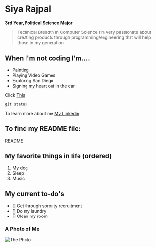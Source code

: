 # Siya Rajpal
**3rd Year, Political Science Major**
> Technical Breadth in Computer Science
> I'm very passionate about creating products through programming/engineering that will help those in my generation
## When I'm not coding I'm.... ##
- Painting
- Playing Video Games
- Exploring San Diego
- Signing my heart out in the car

Click [This](#to-find-my-readme-file)


```git status```

To learn more about me [My Linkedin](https://www.linkedin.com/in/siya-rajpal)

## To find my README file: ##
[README](README.md)

## My favorite things in life (ordered) ##
1. My dog
2. Sleep
3. Music

## My current to-do's ##
- [] Get through sorority recruitment
- [] Do my laundry
- [] Clean my room

### A Photo of Me ###

![The Photo](Siya_Summer_2022.jpg)
